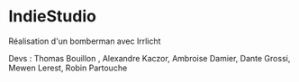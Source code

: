 # IndieStudio

Réalisation d'un bomberman avec Irrlicht

Devs : Thomas Bouillon , Alexandre Kaczor, Ambroise Damier, Dante Grossi, Mewen Lerest, Robin Partouche
